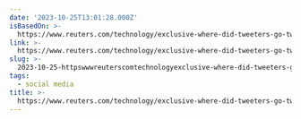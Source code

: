 ```yaml
---
date: '2023-10-25T13:01:28.000Z'
isBasedOn: >-
  https://www.reuters.com/technology/exclusive-where-did-tweeters-go-twitter-is-losing-its-most-active-users-internal-2022-10-25/
link: >-
  https://www.reuters.com/technology/exclusive-where-did-tweeters-go-twitter-is-losing-its-most-active-users-internal-2022-10-25/
slug: >-
  2023-10-25-httpswwwreuterscomtechnologyexclusive-where-did-tweeters-go-twitter-is-losing-its-most-active-users-internal-2022-10-25
tags:
  - social media
title: >-
  https://www.reuters.com/technology/exclusive-where-did-tweeters-go-twitter-is-losing-its-most-active-users-internal-2022-10-25/
---
```


